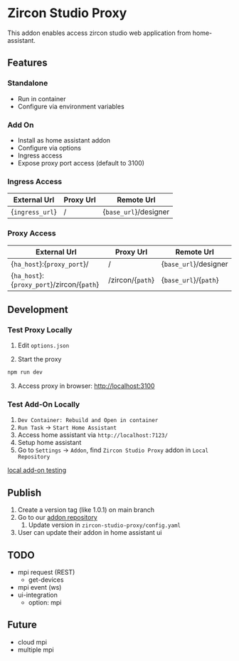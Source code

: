 # Zircon Studio Proxy

This addon enables access zircon studio web application from home-assistant.

## Features

### Standalone
- Run in container
- Configure via environment variables

### Add On
- Install as home assistant addon
- Configure via options
- Ingress access
- Expose proxy port access (default to 3100)



### Ingress Access

External Url | Proxy Url | Remote Url
-- | -- | --
{`ingress_url`} | / | {`base_url`}/designer

### Proxy Access

External Url | Proxy Url | Remote Url
-- | -- | --
{`ha_host`}:{`proxy_port`}/ | / | {`base_url`}/designer
{`ha_host`}:{`proxy_port`}/zircon/{`path`} | /zircon/{`path`} | {`base_url`}/{`path`}

## Development
### Test Proxy Locally

1. Edit `options.json`

2. Start the proxy
```sh
npm run dev
```

3. Access proxy in browser: <http://localhost:3100>

### Test Add-On Locally

1. `Dev Container: Rebuild and Open in container`
2. `Run Task` -> `Start Home Assistant`
3. Access home assistant via `http://localhost:7123/`
4. Setup home assistant
5. Go to `Settings` -> `Addon`, find `Zircon Studio Proxy` addon in `Local Repository`

[local add-on testing](https://developers.home-assistant.io/docs/add-ons/testing)

## Publish

1. Create a version tag (like 1.0.1) on main branch
2. Go to our [addon repository](https://github.com/lichr/zircon-ha-repository)
   1. Update version in `zircon-studio-proxy/config.yaml`
3. User can update their addon in home assistant ui

## TODO
- mpi request (REST)
  - get-devices
- mpi event (ws)
- ui-integration
  - option: mpi

## Future
- cloud mpi
- multiple mpi
